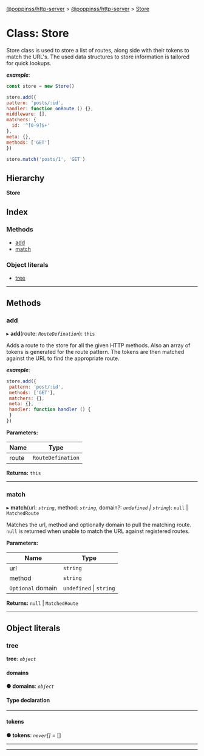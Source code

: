 [@poppinss/http-server](../README.md) > [@poppinss/http-server](../modules/_poppinss_http_server.md) > [Store](../classes/_poppinss_http_server.store.md)

# Class: Store

Store class is used to store a list of routes, along side with their tokens to match the URL's. The used data structures to store information is tailored for quick lookups.

*__example__*:
 ```js
const store = new Store()

store.add({
 pattern: 'posts/:id',
 handler: function onRoute () {},
 middleware: [],
 matchers: {
   id: '^[0-9]$+'
 },
 meta: {},
 methods: ['GET']
})

store.match('posts/1', 'GET')
```

## Hierarchy

**Store**

## Index

### Methods

* [add](_poppinss_http_server.store.md#add)
* [match](_poppinss_http_server.store.md#match)

### Object literals

* [tree](_poppinss_http_server.store.md#tree)

---

## Methods

<a id="add"></a>

###  add

▸ **add**(route: *`RouteDefination`*): `this`

Adds a route to the store for all the given HTTP methods. Also an array of tokens is generated for the route pattern. The tokens are then matched against the URL to find the appropriate route.

*__example__*:
 ```js
store.add({
  pattern: 'post/:id',
  methods: ['GET'],
  matchers: {},
  meta: {},
  handler: function handler () {
  }
})
```

**Parameters:**

| Name | Type |
| ------ | ------ |
| route | `RouteDefination` |

**Returns:** `this`

___
<a id="match"></a>

###  match

▸ **match**(url: *`string`*, method: *`string`*, domain?: *`undefined` \| `string`*): `null` \| `MatchedRoute`

Matches the url, method and optionally domain to pull the matching route. `null` is returned when unable to match the URL against registered routes.

**Parameters:**

| Name | Type |
| ------ | ------ |
| url | `string` |
| method | `string` |
| `Optional` domain | `undefined` \| `string` |

**Returns:** `null` \| `MatchedRoute`

___

## Object literals

<a id="tree"></a>

###  tree

**tree**: *`object`*

<a id="tree.domains"></a>

####  domains

**● domains**: *`object`*

#### Type declaration

___
<a id="tree.tokens"></a>

####  tokens

**● tokens**: *`never`[]* =  []

___

___


